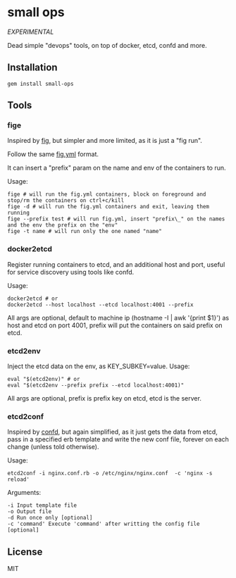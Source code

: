 # small ops

_EXPERIMENTAL_

Dead simple "devops" tools, on top of docker, etcd, confd and more.

## Installation

    gem install small-ops

## Tools

### fige

Inspired by [fig](http://orchardup.github.io/fig/), but simpler and more limited, as it is just a "fig run".

Follow the same [fig.yml](https://orchardup.github.io/fig/yml.html) format.

It can insert a "prefix" param on the name and env of the containers to run.

Usage:

    fige # will run the fig.yml containers, block on foreground and stop/rm the containers on ctrl+c/kill
    fige -d # will run the fig.yml containers and exit, leaving them running
    fige --prefix test # will run fig.yml, insert "prefix\_" on the names and the env the prefix on the "env"
    fige -t name # will run only the one named "name"

### docker2etcd

Register running containers to etcd, and an additional host and port, useful for service discovery using tools like confd.

Usage:

    docker2etcd # or
    docker2etcd --host localhost --etcd localhost:4001 --prefix 
  
All args are optional, default to machine ip (hostname -I | awk '{print $1}') as host and etcd on port 4001, prefix will put the containers on said prefix on etcd.

### etcd2env

Inject the etcd data on the env, as KEY\_SUBKEY=value. Usage:

    eval "$(etcd2env)" # or
    eval "$(etcd2env --prefix prefix --etcd localhost:4001)"

All args are optional, prefix is prefix key on etcd, etcd is the server.

### etcd2conf

Inspired by [confd](), but again simplified, as it just gets the data from etcd, pass in a specified erb template and write the new conf file, forever on each change (unless told otherwise).

Usage:

    etcd2conf -i nginx.conf.rb -o /etc/nginx/nginx.conf  -c 'nginx -s reload'

Arguments:

    -i Input template file
    -o Output file
    -d Run once only [optional]
    -c 'command' Execute 'command' after writting the config file [optional]

## License

MIT

